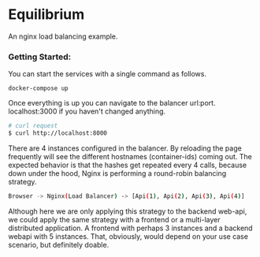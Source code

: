 # Equilibrium
An nginx load balancing example.

### Getting Started:
You can start the services with a single command as follows.

    docker-compose up

Once everything is up you can navigate to the balancer url:port. localhost:3000 if you haven't changed anything.

```bash
# curl request
$ curl http://localhost:8000
```

There are 4 instances configured in the balancer. By reloading the page frequently will see the different hostnames (container-ids) coming out. The expected behavior is that the hashes get repeated every 4 calls, because down under the hood, Nginx is performing a round-robin balancing strategy.

```bash
Browser -> Nginx(Load Balancer) -> [Api(1), Api(2), Api(3), Api(4)]
```

Although here we are only applying this strategy to the backend web-api, we could apply the same strategy with a frontend or a multi-layer distributed application. A frontend with perhaps 3 instances and a backend webapi with 5 instances. That, obviously, would depend on your use case scenario, but definitely doable. 